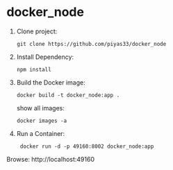 # docker_node

1. Clone project:
   ```
   git clone https://github.com/piyas33/docker_node
   ```
2. Install Dependency:
   ```
   npm install
   ```
3. Build the Docker image:
   ```
   docker build -t docker_node:app .
   ```
   show all images:
   ```
   docker images -a
   ```
4.  Run a Container:
    ```
     docker run -d -p 49160:8002 docker_node:app
    ```

Browse:  http://localhost:49160
